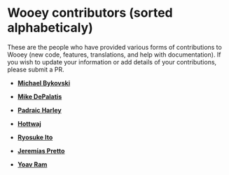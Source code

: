 Wooey contributors (sorted alphabeticaly)
============================================

These are the people who have provided various forms of contributions to Wooey (new code, features, translations, and help with documentation). If you wish to update your information or add details of your contributions, please submit a PR.

* **[Michael Bykovski](https://github.com/bykof)**

* **[Mike DePalatis](https://github.com/mivade)**

* **[Padraic Harley](https://github.com/pauricthelodger)**

* **[Hottwaj](https://github.com/hottwaj)**

* **[Ryosuke Ito](https://github.com/manicmaniac)**

* **[Jeremías Pretto](https://github.com/puckk)**

* **[Yoav Ram](https://github.com/yoavram)**